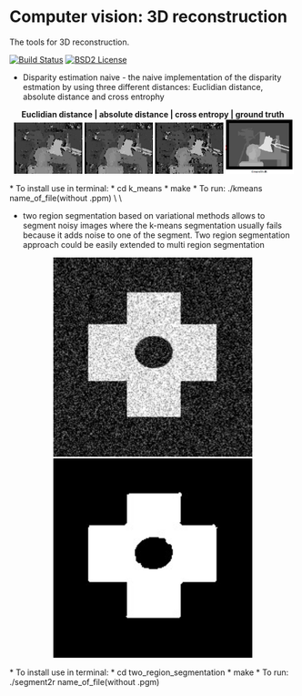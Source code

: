 Computer vision: 3D reconstruction
====================================================

The tools for 3D reconstruction.

[![Build Status](https://travis-ci.org/Dtananaev/cv_segmentation.svg?branch=master)](https://travis-ci.org/Dtananaev/cv_segmentation)
[![BSD2 License](http://img.shields.io/badge/license-BSD2-brightgreen.svg)](https://github.com/Dtananaev/k_means/blob/master/LICENSE.md) 

* Disparity estimation naive - the naive implementation of the disparity estmation by using three different distances: Euclidian distance, absolute distance and cross entrophy
<p align="center">
  <b>  Euclidian distance   |   absolute distance   |    cross entropy   |    ground truth </b><br>
  <img src="https://github.com/Dtananaev/cv_3Dreconstruction/blob/master/Disparity_naive/pictures/Euclidiandist.jpg" width="120"/>
  <img src="https://github.com/Dtananaev/cv_3Dreconstruction/blob/master/Disparity_naive/pictures/absolutedist.jpg" width="120"/>
   <img src="https://github.com/Dtananaev/cv_3Dreconstruction/blob/master/Disparity_naive/pictures/entrophyresult.jpg" width="120"/>
   <img src="https://github.com/Dtananaev/cv_3Dreconstruction/blob/master/Disparity_naive/pictures/dispGT.JPG" width="120"/>   
</p>
     * To install use in terminal: 
         * cd k_means
         * make
     * To run: ./kmeans name_of_file(without .ppm) \<number of clusters\> \<number of iteration\>
     
     

* two region segmentation based on variational methods allows to segment noisy images where the k-means segmentation usually fails because it adds noise to one of the segment. Two region segmentation approach could be easily extended to multi region segmentation
<p align="center">
  <img src="https://github.com/Dtananaev/cv_segmentation/blob/master/pictures/withWholeEasier.jpeg" width="350"/>
  <img src="https://github.com/Dtananaev/cv_segmentation/blob/master/pictures/withWholeEasier_2r.jpeg" width="350"/>
</p>
     * To install use in terminal: 
         * cd two_region_segmentation
         * make
     * To run: ./segment2r name_of_file(without .pgm)
